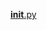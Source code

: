  
<a href='https://gabrielryanft.github.io/learning/cursoemvideo/python/exerciciospython/aula22 funcoes locais/ex111/uteis/formatacaodados/__init__.py/' target='_blank' rel='next'>__init__.py</a><br/>
